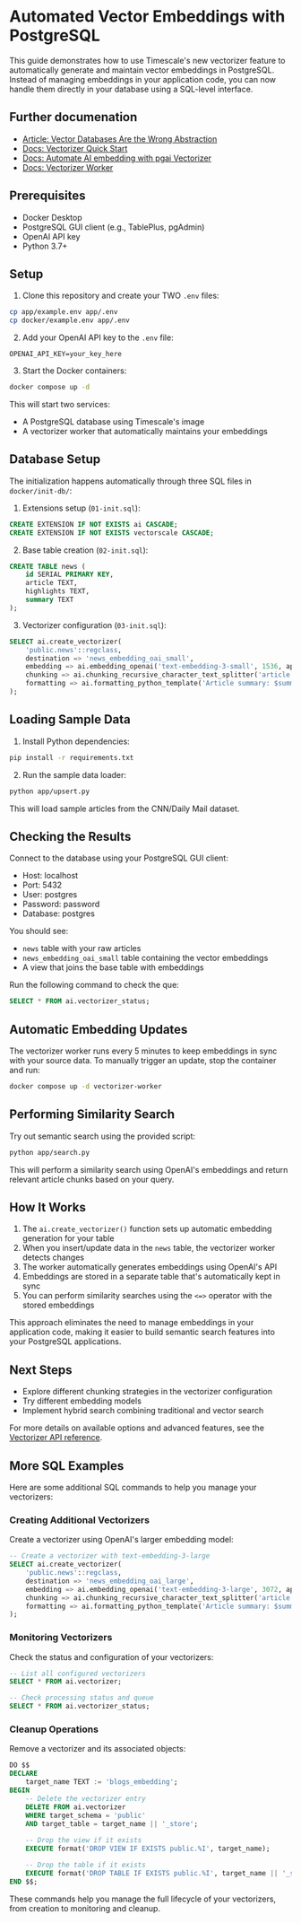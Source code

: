 # Automated Vector Embeddings with PostgreSQL

This guide demonstrates how to use Timescale's new vectorizer feature to automatically generate and maintain vector embeddings in PostgreSQL. Instead of managing embeddings in your application code, you can now handle them directly in your database using a SQL-level interface.

## Further documenation

- [Article: Vector Databases Are the Wrong Abstraction](https://www.timescale.com/blog/vector-databases-are-the-wrong-abstraction/)
- [Docs: Vectorizer Quick Start](https://github.com/timescale/pgai/blob/main/docs/vectorizer-quick-start.md)
- [Docs: Automate AI embedding with pgai Vectorizer](https://github.com/timescale/pgai/blob/main/docs/vectorizer.md)
- [Docs: Vectorizer Worker](https://github.com/timescale/pgai/blob/main/docs/vectorizer-worker.md)
  
## Prerequisites

- Docker Desktop
- PostgreSQL GUI client (e.g., TablePlus, pgAdmin)
- OpenAI API key
- Python 3.7+

## Setup

1. Clone this repository and create your TWO `.env` files:
   
```bash
cp app/example.env app/.env
cp docker/example.env app/.env
```

2. Add your OpenAI API key to the `.env` file:
   
```
OPENAI_API_KEY=your_key_here
```

3. Start the Docker containers:
   
```bash
docker compose up -d
```

This will start two services:

- A PostgreSQL database using Timescale's image
- A vectorizer worker that automatically maintains your embeddings

## Database Setup

The initialization happens automatically through three SQL files in `docker/init-db/`:

1. Extensions setup (`01-init.sql`):

```sql
CREATE EXTENSION IF NOT EXISTS ai CASCADE;
CREATE EXTENSION IF NOT EXISTS vectorscale CASCADE;
```

2. Base table creation (`02-init.sql`):

```sql
CREATE TABLE news (
    id SERIAL PRIMARY KEY,
    article TEXT,
    highlights TEXT,
    summary TEXT
);
```

3. Vectorizer configuration (`03-init.sql`):

```sql
SELECT ai.create_vectorizer(
    'public.news'::regclass,
    destination => 'news_embedding_oai_small',
    embedding => ai.embedding_openai('text-embedding-3-small', 1536, api_key_name=>'OPENAI_API_KEY'),
    chunking => ai.chunking_recursive_character_text_splitter('article'),
    formatting => ai.formatting_python_template('Article summary: $summary article chunk: $chunk')
);
```

## Loading Sample Data

1. Install Python dependencies:

```bash
pip install -r requirements.txt
```

2. Run the sample data loader:

```bash
python app/upsert.py
```

This will load sample articles from the CNN/Daily Mail dataset.

## Checking the Results

Connect to the database using your PostgreSQL GUI client:

- Host: localhost
- Port: 5432
- User: postgres
- Password: password
- Database: postgres

You should see:

- `news` table with your raw articles
- `news_embedding_oai_small` table containing the vector embeddings
- A view that joins the base table with embeddings

Run the following command to check the que:

```sql
SELECT * FROM ai.vectorizer_status;
```

## Automatic Embedding Updates

The vectorizer worker runs every 5 minutes to keep embeddings in sync with your source data. To manually trigger an update, stop the container and run:

```bash
docker compose up -d vectorizer-worker
```

## Performing Similarity Search

Try out semantic search using the provided script:

```bash
python app/search.py
```

This will perform a similarity search using OpenAI's embeddings and return relevant article chunks based on your query.

## How It Works

1. The `ai.create_vectorizer()` function sets up automatic embedding generation for your table
2. When you insert/update data in the `news` table, the vectorizer worker detects changes
3. The worker automatically generates embeddings using OpenAI's API
4. Embeddings are stored in a separate table that's automatically kept in sync
5. You can perform similarity searches using the `<=>` operator with the stored embeddings

This approach eliminates the need to manage embeddings in your application code, making it easier to build semantic search features into your PostgreSQL applications.

## Next Steps

- Explore different chunking strategies in the vectorizer configuration
- Try different embedding models
- Implement hybrid search combining traditional and vector search

For more details on available options and advanced features, see the [Vectorizer API reference](https://github.com/timescale/pgai/blob/main/docs/vectorizer.md). 

## More SQL Examples

Here are some additional SQL commands to help you manage your vectorizers:

### Creating Additional Vectorizers

Create a vectorizer using OpenAI's larger embedding model:

```sql
-- Create a vectorizer with text-embedding-3-large
SELECT ai.create_vectorizer(
    'public.news'::regclass, 
    destination => 'news_embedding_oai_large',
    embedding => ai.embedding_openai('text-embedding-3-large', 3072, api_key_name=>'OPENAI_API_KEY'),
    chunking => ai.chunking_recursive_character_text_splitter('article'),
    formatting => ai.formatting_python_template('Article summary: $summary article chunk: $chunk')
);
```

### Monitoring Vectorizers

Check the status and configuration of your vectorizers:

```sql
-- List all configured vectorizers
SELECT * FROM ai.vectorizer;

-- Check processing status and queue
SELECT * FROM ai.vectorizer_status;
```

### Cleanup Operations

Remove a vectorizer and its associated objects:

```sql
DO $$
DECLARE
    target_name TEXT := 'blogs_embedding';
BEGIN
    -- Delete the vectorizer entry
    DELETE FROM ai.vectorizer
    WHERE target_schema = 'public' 
    AND target_table = target_name || '_store';
    
    -- Drop the view if it exists
    EXECUTE format('DROP VIEW IF EXISTS public.%I', target_name);

    -- Drop the table if it exists
    EXECUTE format('DROP TABLE IF EXISTS public.%I', target_name || '_store');
END $$;
```

These commands help you manage the full lifecycle of your vectorizers, from creation to monitoring and cleanup.

